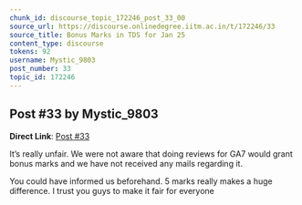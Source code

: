 ```yaml
---
chunk_id: discourse_topic_172246_post_33_00
source_url: https://discourse.onlinedegree.iitm.ac.in/t/172246/33
source_title: Bonus Marks in TDS for Jan 25
content_type: discourse
tokens: 92
username: Mystic_9803
post_number: 33
topic_id: 172246
---
```


## Post #33 by Mystic_9803

**Direct Link**: [Post #33](https://discourse.onlinedegree.iitm.ac.in/t/172246/33)

It’s really unfair. We were not aware that doing reviews for GA7 would grant bonus marks and we have not received any mails regarding it.

You could have informed us beforehand. 5 marks really makes a huge difference. I trust you guys to make it fair for everyone
